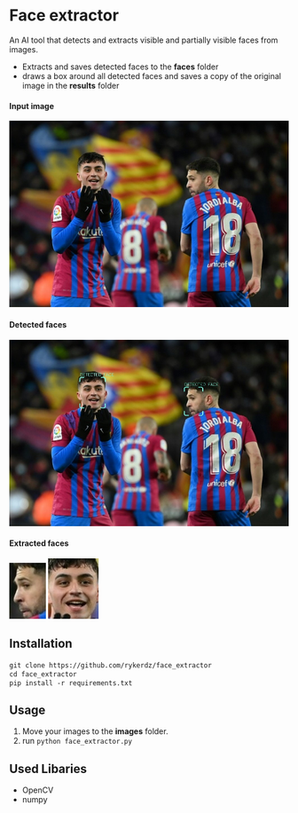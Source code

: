 # Face extractor
An AI tool that detects and extracts visible and partially visible faces from images.
- Extracts and saves detected faces to the **faces** folder
- draws a box around all detected faces and saves a copy of the original image in the **results** folder

#### Input image
![This is an image](images/afp_en_bf6fbd3b999e6b92e38c002a22721b9ae78a5495.jpg)
#### Detected faces
![This is an image](results/afp_en_bf6fbd3b999e6b92e38c002a22721b9ae78a5495.jpg)
#### Extracted faces
![This is an image](faces/0_afp_en_bf6fbd3b999e6b92e38c002a22721b9ae78a5495.jpg) ![This is an image](faces/1_afp_en_bf6fbd3b999e6b92e38c002a22721b9ae78a5495.jpg)


## Installation
```
git clone https://github.com/rykerdz/face_extractor
cd face_extractor
pip install -r requirements.txt
```

## Usage
1. Move your images to the **images** folder.
2. run ```python face_extractor.py```

## Used Libaries
- OpenCV
- numpy


